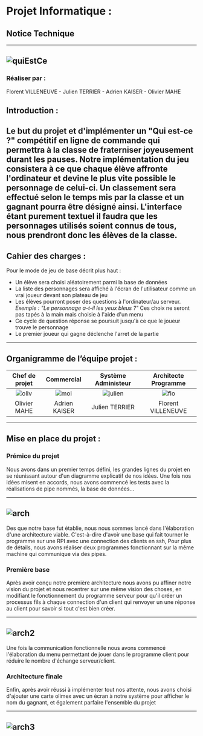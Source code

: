 # Projet Informatique :
## Notice Technique
---
![quiEstCe](./asset/images/guide/quiEstCe.jpg "quiEstCe")
---
### Réaliser par :
Florent VILLENEUVE - Julien TERRIER - Adrien KAISER - Olivier MAHE

## Introduction :

Le but du projet et d'implémenter un "Qui est-ce ?" compétitif en ligne de commande qui permettra à la classe de fraterniser joyeusement durant les pauses.
Notre implémentation du jeu consistera à ce que chaque élève affronte l'ordinateur et devine le plus vite possible le personnage de celui-ci. Un classement sera effectué selon le temps mis par la classe et un gagnant pourra être désigné ainsi. L'interface étant purement textuel il faudra que les personnages utilisés soient connus de tous, nous prendront donc les élèves de la classe.
---
## Cahier des charges :

Pour le mode de jeu de base décrit plus haut :
- Un élève sera choisi aléatoirement parmi la base de données
- La liste des personnages sera affiché à l'écran de l'utilisateur comme un vrai joueur devant son plateau de jeu
- Les élèves pourront poser des questions à l'ordinateur/au serveur. 
*Exemple : "Le personnage a-t-il les yeux bleus ?"* Ces choix ne seront pas tapés à la main mais choisie à l'aide d'un menu
- Ce cycle de question réponse se poursuit jusqu'à ce que le joueur trouve le personnage
- Le premier joueur qui gagne déclenche l'arret de la partie
---
## Organigramme de l’équipe projet :

Chef de projet | Commercial | Système Administeur | Architecte Programme
 :---: | :---: | :---:  | :---: 
![oliv](./asset/images/notice/oliv.png "oliv")| ![moi](./asset/images/notice/moi.png "moi") | ![julien](./asset/images/notice/julien.png "julien") | ![flo](./asset/images/notice/flo.png "flo") 
Olivier MAHE | Adrien KAISER | Julien TERRIER | Florent VILLENEUVE
         
---
## Mise en place du projet :

### Prémice du projet
Nous avons dans un premier temps défini, les grandes lignes du projet en se réunissant autour d'un diagramme explicatif de nos idées.
Une fois nos idées misent en accords, nous avons commencé les tests avec la réalisations de pipe nommés,  la base de données...

---
![arch](./asset/images/notice/arch.png "arch")
---

Des que notre base fut établie, nous nous sommes lancé dans l'élaboration d'une architecture viable. C'est-à-dire d'avoir une base qui fait tourner le programme sur une RPI avec une connection des clients en ssh,
Pour plus de détails, nous avons réaliser deux programmes fonctionnant sur la même machine qui communique via des pipes.

### Première base

Après avoir conçu notre première architecture nous avons pu affiner notre vision du projet et nous recentrer sur une même vision des choses,
en modifiant le fonctionnement du programme serveur pour qu'il créer un processus fils à chaque connection d'un client qui renvoyer un une réponse au client pour savoir si tout c'est bien créer.

---
![arch2](./asset/images/notice/arch2.png "arch2")
---

Une fois la communication fonctionnelle nous avons commencé l'élaboration du menu permettant de jouer dans le programme client pour réduire le nombre d'échange serveur/client.

### Architecture finale

Enfin, après avoir réussi à implémenter tout nos attente, nous avons choisi d'ajouter une carte olimex avec un écran à notre système pour afficher le nom du gagnant, et également parfaire l'ensemble du projet 

---
![arch3](./asset/images/notice/arch3.png "arch3")
---

 
